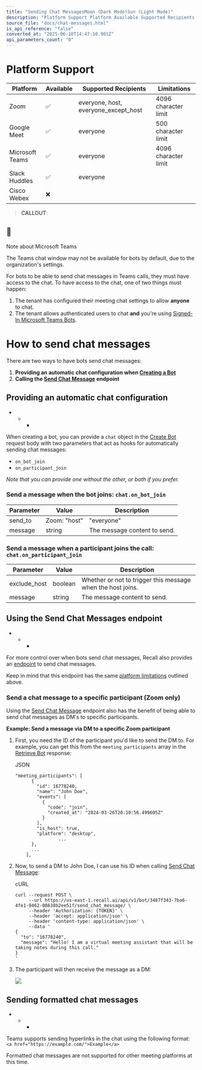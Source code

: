 ```yaml
---
title: "Sending Chat MessagesMoon (Dark Mode)Sun (Light Mode)"
description: "Platform Support Platform Available Supported Recipients Limitations Zoom ✅ everyone , host , everyone_except_host 4096 character limit Google Meet ✅ everyone 500 character limit Microsoft Teams ✅ everyone 4096 character limit Slack Huddles ✅ everyone Cisco Webex ❌ 📘 Note about Microsoft Teams: The..."
source_file: "docs/chat-messages.html"
is_api_reference: "false"
converted_at: "2025-06-10T14:47:10.901Z"
api_parameters_count: "0"
---
```

# Platform Support

[](#platform-support)

| Platform | Available | Supported Recipients | Limitations |
| --- | --- | --- | --- |
| Zoom | ✅ | everyone, host, everyone_except_host | 4096 character limit |
| Google Meet | ✅ | everyone | 500 character limit |
| Microsoft Teams | ✅ | everyone | 4096 character limit |
| Slack Huddles | ✅ | everyone |  |
| Cisco Webex | ❌ |  |  |

> **CALLOUT**:

## 📘

Note about Microsoft Teams

The Teams chat window may not be available for bots by default, due to the organization's settings.

For bots to be able to send chat messages in Teams calls, they must have access to the chat. To have access to the chat, one of two things must happen:

1.  The tenant has configured their meeting chat settings to allow **anyone** to chat.
2.  The tenant allows authenticated users to chat **and** you're using [Signed-In Microsoft Teams Bots](/docs/microsoft-teams-bot-login.md).

# How to send chat messages

[](#how-to-send-chat-messages)

There are two ways to have bots send chat messages:

1.  **Providing an automatic chat configuration when [Creating a Bot](/reference/bot_create.md)**
2.  **Calling the [Send Chat Message](/reference/bot_send_chat_message_create.md) endpoint**

## Providing an automatic chat configuration

[](#providing-an-automatic-chat-configuration)
- * *

When creating a bot, you can provide a `chat` object in the [Create Bot](/reference/bot_create.md) request body with two parameters that act as hooks for automatically sending chat messages:
- `on_bot_join`
- `on_participant_join`

*Note that you can provide one without the other, or both if you prefer.*

### **Send a message when the bot joins: `chat.on_bot_join`**

[](#send-a-message-when-the-bot-joins-chaton_bot_join)

| Parameter | Value | Description |
| --- | --- | --- |
| send_to | Zoom: "host" | "everyone" |"everyone_except_host"Meet: "everyone"Teams: "everyone" | Who the message will be sent to. |
| message | string | The message content to send. |

### **Send a message when a participant joins the call: `chat.on_participant_join`**

[](#send-a-message-when-a-participant-joins-the-call-chaton_participant_join)

| Parameter | Value | Description |
| --- | --- | --- |
| exclude_host | boolean | Whether or not to trigger this message when the host joins. |
| message | string | The message content to send. |

## Using the Send Chat Messages endpoint

[](#using-the-send-chat-messages-endpoint)
- * *

For more control over when bots send chat messages, Recall also provides an [endpoint](/reference/bot_send_chat_message_create.md) to send chat messages.

Keep in mind that this endpoint has the same [platform limitations](#platform-limitations) outlined above.

### Send a chat message to a specific participant (Zoom only)

[](#send-a-chat-message-to-a-specific-participant-zoom-only)

Using the [Send Chat Message](/reference/bot_send_chat_message_create.md) endpoint also has the benefit of being able to send chat messages as DM's to specific participants.

**Example: Send a message via DM to a specific Zoom participant**

1.  First, you need the ID of the participant you'd like to send the DM to. For example, you can get this from the `meeting_participants` array in the [Retrieve Bot](/reference/bot_retrieve.md) response:

    JSON

    ```
    "meeting_participants": [
          {
            "id": 16778240,
            "name": "John Doe",
            "events": [
              {
                "code": "join",
                "created_at": "2024-03-26T20:10:56.499605Z"
              }
            ],
            "is_host": true,
            "platform": "desktop",
    				...
          },
          ...
        ],

    ```

2.  Now, to send a DM to John Doe, I can use his ID when calling [Send Chat Message](/reference/bot_send_chat_message_create.md):

    cURL

    ```
    curl --request POST \
         --url https://us-east-1.recall.ai/api/v1/bot/3487f343-7ba6-4fe1-9462-08638b2ee51f/send_chat_message/ \
         --header 'Authorization: {TOKEN}' \
         --header 'accept: application/json' \
         --header 'content-type: application/json' \
         --data '
    {
      "to": "16778240",
      "message": "Hello! I am a virtual meeting assistant that will be taking notes during this call."
    }
    '

    ```

3.  The participant will then receive the message as a DM:

    ![](https://files.readme.io/5bfa387-CleanShot_2024-03-26_at_13.16.49.png)




## Sending formatted chat messages

[](#sending-formatted-chat-messages)
- * *

Teams supports sending hyperlinks in the chat using the following format: `<a href="https://example.com/">Example</a>`

Formatted chat messages are not supported for other meeting platforms at this time.
